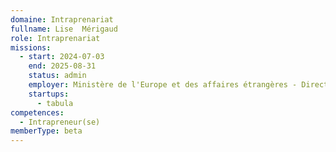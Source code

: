 ```yaml
---
domaine: Intraprenariat
fullname: Lise  Mérigaud
role: Intraprenariat
missions:
  - start: 2024-07-03
    end: 2025-08-31
    status: admin
    employer: Ministère de l'Europe et des affaires étrangères - Direction des Français à l'étranger
    startups:
      - tabula
competences:
  - Intrapreneur(se)
memberType: beta
---
```

